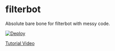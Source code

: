 # filterbot

Absolute bare bone for filterbot with messy code.

[![Deploy](https://www.herokucdn.com/deploy/button.svg)](https://heroku.com/deploy?template=https://github.com/MasterJiraya005/Ankit-Filler)

[Tutorial Video](https://www.youtube.com/watch?v=nfjbMz9Har4)
